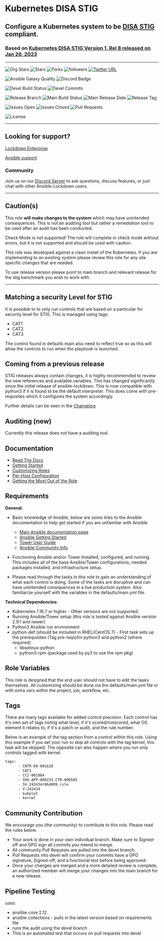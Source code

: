 # Kubernetes DISA STIG

## Configure a Kubernetes system to be [DISA STIG](https://public.cyber.mil/stigs/downloads/) compliant.

### Based on [ Kubernetes DISA STIG Version 1, Rel 8 released on Jan 26, 2023 ](https://dl.dod.cyber.mil/wp-content/uploads/stigs/zip/U_Kubernetes_V1R8_STIG.zip)

---

![Org Stars](https://img.shields.io/github/stars/ansible-lockdown?label=Org%20Stars&style=social)
![Stars](https://img.shields.io/github/stars/ansible-lockdown/KUBERNETES-STIG?label=Repo%20Stars&style=social)
![Forks](https://img.shields.io/github/forks/ansible-lockdown/KUBERNETES-STIG?style=social)
![followers](https://img.shields.io/github/followers/ansible-lockdown?style=social)
[![Twitter URL](https://img.shields.io/twitter/url/https/twitter.com/AnsibleLockdown.svg?style=social&label=Follow%20%40AnsibleLockdown)](https://twitter.com/AnsibleLockdown)

![Ansible Galaxy Quality](https://img.shields.io/ansible/quality/61461?label=Quality&&logo=ansible)
![Discord Badge](https://img.shields.io/discord/925818806838919229?logo=discord)

![Devel Build Status](https://img.shields.io/github/actions/workflow/status/ansible-lockdown/KUBERNETES-STIG/linux_benchmark_testing.yml?label=Devel%20Build%20Status)
![Devel Commits](https://img.shields.io/github/commit-activity/m/ansible-lockdown/KUBERNETES-STIG/devel?color=dark%20green&label=Devel%20Branch%20commits)

![Release Branch](https://img.shields.io/badge/Release%20Branch-Main-brightgreen) 
![Main Build Status](https://img.shields.io/github/actions/workflow/status/ansible-lockdown/KUBERNETES-STIG/linux_benchmark_testing.yml?label=Build%20Status)
![Main Release Date](https://img.shields.io/github/release-date/ansible-lockdown/KUBERNETES-STIG?label=Release%20Date)
![Release Tag](https://img.shields.io/github/v/tag/ansible-lockdown/KUBERNETES-STIG?label=Release%20Tag&&color=success)

![Issues Open](https://img.shields.io/github/issues-raw/ansible-lockdown/KUBERNETES-STIG?label=Open%20Issues)
![Issues Closed](https://img.shields.io/github/issues-closed-raw/ansible-lockdown/KUBERNETES-STIG?label=Closed%20Issues&&color=success)
![Pull Requests](https://img.shields.io/github/issues-pr/ansible-lockdown/KUBERNETES-STIG?label=Pull%20Requests)

![License](https://img.shields.io/github/license/ansible-lockdown/KUBERNETES-STIG?label=License)

---

## Looking for support?

[Lockdown Enterprise](https://www.lockdownenterprise.com#GH_AL_KUBERNETES_stig)

[Ansible support](https://www.mindpointgroup.com/cybersecurity-products/ansible-counselor#GH_AL_KUBERNETES_stig)

### Community

Join us on our [Discord Server](https://discord.io/ansible-lockdown) to ask questions, discuss features, or just chat with other Ansible-Lockdown users.

---

## Caution(s)

This role **will make changes to the system** which may have unintended consequences. This is not an auditing tool but rather a remediation tool to be used after an audit has been conducted.

Check Mode is not supported! The role will complete in check mode without errors, but it is not supported and should be used with caution.

This role was developed against a clean install of the Kubernetes. If you are implementing to an existing system please review this role for any site specific changes that are needed.

To use release version please point to main branch and relevant release for the stig benchmark you wish to work with.

---

## Matching a security Level for STIG

It is possible to to only run controls that are based on a particular for security level for STIG.
This is managed using tags:

- CAT1
- CAT2
- CAT3

The control found in defaults main also need to reflect true so as this will allow the controls to run when the playbook is launched. 

## Coming from a previous release

STIG releases always contain changes, it is highly recommended to review the new references and available variables. This has changed significantly since the initial release of ansible-lockdown.
This is now compatible with python3 if it is found to be the default interpreter. This does come with pre-requisites which it configures the system accordingly.

Further details can be seen in the [Changelog](./ChangeLog.md)

## Auditing (new)

Currently this release does not have a auditing tool. 

## Documentation

- [Read The Docs](https://ansible-lockdown.readthedocs.io/en/latest/)
- [Getting Started](https://www.lockdownenterprise.com/docs/getting-started-with-lockdown#GH_AL_KUBERNETES_stig)
- [Customizing Roles](https://www.lockdownenterprise.com/docs/customizing-lockdown-enterprise#GH_AL_KUBERNETES_stig)
- [Per-Host Configuration](https://www.lockdownenterprise.com/docs/per-host-lockdown-enterprise-configuration#GH_AL_KUBERNETES_stig)
- [Getting the Most Out of the Role](https://www.lockdownenterprise.com/docs/get-the-most-out-of-lockdown-enterprise#GH_AL_KUBERNETES_stig)

## Requirements

**General:**

- Basic knowledge of Ansible, below are some links to the Ansible documentation to help get started if you are unfamiliar with Ansible

  - [Main Ansible documentation page](https://docs.ansible.com)
  - [Ansible Getting Started](https://docs.ansible.com/ansible/latest/user_guide/intro_getting_started.html)
  - [Tower User Guide](https://docs.ansible.com/ansible-tower/latest/html/userguide/index.html)
  - [Ansible Community Info](https://docs.ansible.com/ansible/latest/community/index.html)
- Functioning Ansible and/or Tower Installed, configured, and running. This includes all of the base Ansible/Tower configurations, needed packages installed, and infrastructure setup.
- Please read through the tasks in this role to gain an understanding of what each control is doing. Some of the tasks are disruptive and can have unintended consiquences in a live production system. Also familiarize yourself with the variables in the defaults/main.yml file.

**Technical Dependencies:**

- Kubernetes 1.16.7 or higher - Other versions are not supported.
- Running Ansible/Tower setup (this role is tested against Ansible version 2.9.1 and newer)
- Python3 Ansible run environment
- python-def (should be included in RHEL/CentOS 7) - First task sets up the prerequisites (Tag pre-reqs)for python3 and python2 (where required)
  - libselinux-python
  - python3-rpm (package used by py3 to use the rpm pkg)

## Role Variables

This role is designed that the end user should not have to edit the tasks themselves. All customizing should be done via the defaults/main.yml file or with extra vars within the project, job, workflow, etc.

## Tags

There are many tags available for added control precision. Each control has it's own set of tags noting what level, if it's scored/notscored, what OS element it relates to, if it's a patch or audit, and the rule number.

Below is an example of the tag section from a control within this role. Using this example if you set your run to skip all controls with the tag kernel, this task will be skipped. The opposite can also happen where you run only controls tagged with kernel.

```sh
tags:
      - CNTR-K8-001620
      - CAT1
      - CCI-001084
      - SRG-APP-000233-CTR-000585
      - SV-242434r864009_rule
      - V-242434
      - kubelet
      - kernel
```

## Community Contribution

We encourage you (the community) to contribute to this role. Please read the rules below.

- Your work is done in your own individual branch. Make sure to Signed-off and GPG sign all commits you intend to merge.
- All community Pull Requests are pulled into the devel branch.
- Pull Requests into devel will confirm your commits have a GPG signature, Signed-off, and a functional test before being approved.
- Once your changes are merged and a more detailed review is complete, an authorized member will merge your changes into the main branch for a new release.

## Pipeline Testing

uses:

- ansible-core 2.12
- ansible collections - pulls in the latest version based on requirements file
- runs the audit using the devel branch
- This is an automated test that occurs on pull requests into devel

